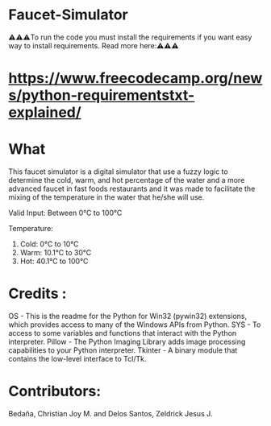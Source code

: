 # Faucet-Simulator
⚠️⚠️⚠️To run the code you must install the requirements if you want easy way to install requirements. Read more here:⚠️⚠️⚠️
 # https://www.freecodecamp.org/news/python-requirementstxt-explained/

# What
This faucet simulator is a digital simulator that use a fuzzy logic to determine the cold, warm, and hot percentage of the water and a more advanced faucet in fast foods restaurants and it was made to facilitate the mixing of the temperature in the water that he/she will use.

Valid Input:
Between 0°C to 100°C

Temperature:
1. Cold: 0°C to 10°C
2. Warm: 10.1°C to 30°C
3. Hot: 40.1°C to 100°C

# Credits : 
OS - This is the readme for the Python for Win32 (pywin32) extensions, which provides access to many of the Windows APIs from Python.
SYS - To access to some variables and functions that interact with the Python interpreter.
Pillow - The Python Imaging Library adds image processing capabilities to your Python interpreter.
Tkinter - A binary module that contains the low-level interface to Tcl/Tk.

# Contributors:
Bedaña, Christian Joy M. and Delos Santos, Zeldrick Jesus J.
